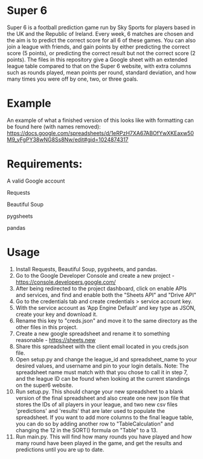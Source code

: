 # Super 6
Super 6 is a football prediction game run by Sky Sports for players based in the UK and the Republic of Ireland. Every week, 6 matches are chosen and the aim is to predict the correct score for all 6 of these games. You can also join a league with friends, and gain points by either predicting the correct score (5 points), or predicting the correct result but not the correct score (2 points). The files in this repository give a Google sheet with an extended league table compared to that on the Super 6 website, with extra columns such as rounds played, mean points per round, standard deviation, and how many times you were off by one, two, or three goals.

# Example
An example of what a finished version of this looks like with formatting can be found here (with names removed): https://docs.google.com/spreadsheets/d/1eRPzH7XA67ABOfYwXKEaxw50M9_yFgPY38wNG8Ss8Nw/edit#gid=1024874317

# Requirements:
A valid Google account

Requests

Beautiful Soup

pygsheets

pandas

# Usage
1. Install Requests, Beautiful Soup, pygsheets, and pandas.
2. Go to the Google Developer Console and create a new project - https://console.developers.google.com/
3. After being redirected to the project dashboard, click on enable APIs and services, and find and enable both the "Sheets API" and "Drive API"
4. Go to the credentials tab and create credentials > service account key.
5. With the service account as ‘App Engine Default’ and key type as JSON, create your key and download it.
6. Rename this key to "creds.json" and move it to the same directory as the other files in this project.
7. Create a new google spreadsheet and rename it to something reasonable - https://sheets.new
8. Share this spreadsheet with the client email located in you creds.json file.
9. Open setup.py and change the league_id and spreadsheet_name to your desired values, and username and pin to your login details.
  Note: The spreadsheet name must match with that you chose to call it in step 7, and the league ID can be found when looking at the current standings on the super6 website.
10. Run setup.py. This should change your new spreadsheet to a blank version of the final spreadsheet and also create one new json file that stores the IDs of all players in your league, and two new csv files 'predictions' and 'results' that are later used to populate the spreadsheet. If you want to add more columns to the final league table, you can do so by adding another row to "TableCalculation" and changing the 12 in the SORT() formula on "Table" to a 13.
11. Run main.py. This will find how many rounds you have played and how many round have been played in the game, and get the results and predictions until you are up to date.
